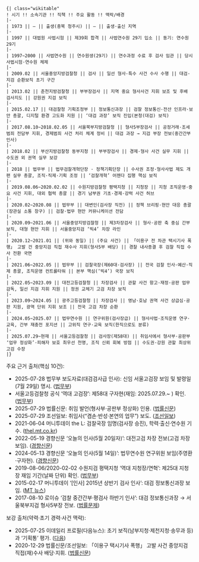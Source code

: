 ```wiki
{| class="wikitable"
! 시기 !! 소속기관 !! 직책 !! 주요 활동 !! 맥락/배경
|-
| 1973 || — || 출생(충북 청주시) || — || 출생·출신 지역
|-
| 1997 || 대법원 사법시험 || 제39회 합격 || 사법연수원 29기 입소 || 동기: 연수원 29기
|-
| 1997~2000 || 사법연수원 || 연수원생(29기) || 연수과정 수료 후 검사 임관 || 당시 사법시험·연수원 체제
|-
| 2009.02 || 서울중앙지방검찰청 || 검사 || 일선 형사·특수 사건 수사 수행 || 대검·지검 순환보직 초기 구간
|-
| 2013.02 || 춘천지방검찰청 || 부부장검사 || 지역 중요 형사사건 지휘 보조 및 후배 검사지도 || 강원권 지검 보직
|-
| 2015.02.17 || 대검찰청 기획조정부 || 정보통신과장 || 검찰 정보통신·전산 인프라·보안 총괄, 디지털 환경 고도화 지원 || ‘대검 과장’ 보직 진입(본청(대검) 보직)
|-
| 2017.08.10~2018.02.05 || 서울북부지방검찰청 || 형사5부장검사 || 공정거래·조세범죄 전담부 지휘, 경제범죄 사건 처리 체계 정비 || 대검 과장 → 지검 부장 전보(중간간부 인사)
|-
| 2018.02 || 부산지방검찰청 동부지청 || 부부장검사 || 경제·형사 사건 실무 지휘 || 수도권 외 권역 실무 보강
|-
| 2018 || 법무부 || 법무검찰개혁단장 · 정책기획단장 || 수사권 조정·형사사법 제도 개편 실무 총괄, 조직·직제·기획 조정 || ‘검찰개혁’ 어젠다 집행 핵심 보직
|-
| 2019.08.06~2020.02.02 || 수원지방검찰청 평택지청 || 지청장 || 지청 조직운영·중요 사건 지휘, 대외 협력 총괄 || 경기 남부권 기초·경제·강력 사건 허브
|-
| 2020.02~2020.08 || 법무부 || 대변인(검사장 직전) || 정책 브리핑·현안 대응 총괄(장관실 소통 창구) || 검찰·법무 현안 커뮤니케이션 전담
|-
| 2020.09~2021.06 || 서울중앙지방검찰청 || 제3차장검사 || 형사·공판 축 중심 간부 보직, 대형 현안 지휘 || 서울중앙지검 ‘빅4’ 차장 라인
|-
| 2020.12~2021.01 || (위와 동일) || (주요 사건) || 「이용구 전 차관 택시기사 폭행」 고발 건 중앙지검 직접 재수사 지휘(형사5부 배당) || 경찰 내사종결 후 검찰 직접 수사 전환 국면
|-
| 2021.06~2022.05 || 법무부 || 검찰국장(제60대·검사장) || 전국 검찰 인사·예산·직제 총괄, 조직운영 컨트롤타워 || 본부 핵심(‘빅4’) 국장 보직
|-
| 2022.05~2023.09 || 대전고등검찰청 || 차장검사 || 관할 사건 항고·재정·공판 업무 감독, 일선 지검 지휘 지원 || 정권 교체기 고검 차장 보직
|-
| 2023.09~2024.05 || 광주고등검찰청 || 차장검사 || 영남·호남 권역 사건 상급심·공판 지원, 광역 단위 지휘 보조 || 전국 고검 차장 순환
|-
| 2024.05~2025.07 || 법무연수원 || 연구위원(검사장급) || 형사사법·조직운영 연구·교육, 간부 재충전 포지션 || 고위직 연구·교육 보직(한직으로도 분류)
|-
| 2025.07.29~현재 || 서울고등검찰청 || 검사장(제58대) || 취임사에서 형사부·공판부 ‘업무 정상화’·피해자 보호 최우선 천명, 조직 신뢰 회복 방점 || 수도권·강원 관할 최상위 고검 수장
|}
```

주요 근거 출처(핵심 10건):

* 2025-07-28 법무부 보도자료(대검검사급 인사): 신임 서울고검장 보임 및 발령일(7월 29일) 명시. ([법무부][1])
* 서울고등검찰청 공식 ‘역대 고검장’: 제58대 구자현(재임: 2025.07.29.~ ) 확인. ([법무부][2])
* 2025-07-29 법률신문: 취임 발언(형사부·공판부 정상화) 인용. ([법률신문][3])
* 2025-07-29 조선일보: 취임사(“겸손·반성·본연의 업무”) 보도. ([조선일보][4])
* 2021-06-04 머니투데이 the L: 검찰국장 임명(검사장 승진), 학력·출신·연수원 기수. ([thel.mt.co.kr][5])
* 2022-05-19 경향신문 ‘오늘의 인사(5월 20일자)’: 대전고검 차장 전보(고검 차장 보임). ([경향신문][6])
* 2024-05-13 경향신문 ‘오늘의 인사(5월 14일)’: 법무연수원 연구위원 보임(주영환·구자현). ([경향신문][7])
* 2019-08-06/2020-02-02 수원지검 평택지청 ‘역대 지청장/연혁’: 제25대 지청장 재임 기간(날짜 단위) 확인. ([법무부][8])
* 2015-02-17 머니투데이 ‘[인사] 2015년 상반기 검사 인사’: 대검 정보통신과장 보임. ([MT 뉴스][9])
* 2017-08-10 로이슈 ‘검찰 중간간부·평검사 하반기 인사’: 대검 정보통신과장 → 서울북부지검 형사5부장 전보. ([법률문제][10])

보강 출처(약력·초기 경력·사건 맥락):

* 2025-07-25 이데일리 프로필(다음뉴스): 초기 보직(남부지청·제천지청·송무과 등)과 ‘기획통’ 평가. ([다음][11])
* 2020-12-29 법률신문/조선일보: 「이용구 택시기사 폭행」 고발 사건 중앙지검 직접(재)수사 배당·지휘. ([법률신문][12])

[1]: https://www.moj.go.kr/moj/221/subview.do?enc=Zm5jdDF8QEB8JTJGYmJzJTJGbW9qJTJGMTgyJTJGNTk3MzY3JTJGYXJ0Y2xWaWV3LmRvJTNGcGFzc3dvcmQlM0QlMjZyZ3NCZ25kZVN0ciUzRCUyNmJic0NsU2VxJTNEJTI2cmdzRW5kZGVTdHIlM0QlMjZpc1ZpZXdNaW5lJTNEZmFsc2UlMjZwYWdlJTNEMSUyNmJic09wZW5XcmRTZXElM0QlMjZzcmNoQ29sdW1uJTNEJTI2c3JjaFdyZCUzRCUyNg%3D%3D&utm_source=chatgpt.com "법무뉴스>보도자료>보도자료>검찰 고위 간부 인사"
[2]: https://www.spo.go.kr/site/highseoul/ex/general/General_List.do?utm_source=chatgpt.com "역대 고검장"
[3]: https://www.lawtimes.co.kr/news/210118?utm_source=chatgpt.com "구자현 신임 서울고검장 \"형사부·공판부 정상화해야\""
[4]: https://www.chosun.com/national/court_law/2025/07/29/CD6AKCW7NZEQZPDH3YXXZFDNTI/?utm_source=chatgpt.com "구자현 신임 서울고검장 “겸손한 마음으로 과거 돌아봐야”"
[5]: https://thel.mt.co.kr/newsView.html?no=2021060417405242477&utm_source=chatgpt.com "[프로필] 구자현 법무부 검찰국장 - the L - 머니투데이"
[6]: https://www.khan.co.kr/article/202205192241015?utm_source=chatgpt.com "오늘의 인사 - 2022년 5월 20일"
[7]: https://www.khan.co.kr/article/202405132020015?utm_source=chatgpt.com "오늘의 인사 - 2024년 5월 14일"
[8]: https://spo.go.kr/site/pyeongtaek/ex/general/General_List.do?utm_source=chatgpt.com "역대 지청장"
[9]: https://news.mt.co.kr/mtview.php?no=2015021719371559215&utm_source=chatgpt.com "[인사]2015년 상반기 검사 인사"
[10]: https://www.lawissue.co.kr/view.php?ud=201708101122148671d48e16fff2_12&utm_source=chatgpt.com "[인사] 검찰 중간간부·평검사 하반기 정기 인사 - 로이슈"
[11]: https://v.daum.net/v/20250725153604361?utm_source=chatgpt.com "[프로필]구자현 신임 서울고검장…\"검찰 내 대표 기획통\""
[12]: https://www.lawtimes.co.kr/news/166893?utm_source=chatgpt.com "서울중앙지검, '이용구 차관 택시기사 폭행 사건' 직접 재수사"
